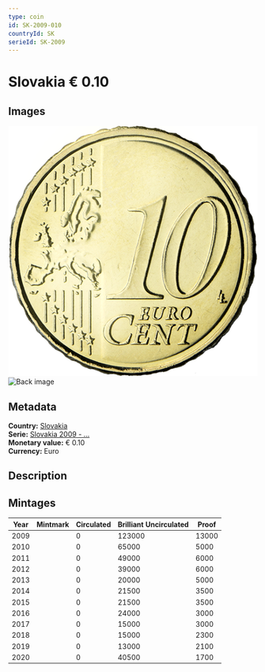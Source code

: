 ```yaml
---
type: coin
id: SK-2009-010
countryId: SK
serieId: SK-2009
---
```


# Slovakia € 0.10

## Images

![Front image](../../../img/common-2007-010.png) ![Back image](img/slovakia-2009-010.png)

## Metadata

**Country:** [Slovakia](../index.md)\
**Serie:** [Slovakia 2009 - ...](index.md)\
**Monetary value:** € 0.10\
**Currency:** Euro

## Description


## Mintages

| Year | Mintmark | Circulated | Brilliant Uncirculated | Proof |
| ---- | -------- | ---------- | ---------------------- | ----- |
| 2009 |  | 0| 123000 | 13000 |
| 2010 |  | 0| 65000 | 5000 |
| 2011 |  | 0| 49000 | 6000 |
| 2012 |  | 0| 39000 | 6000 |
| 2013 |  | 0| 20000 | 5000 |
| 2014 |  | 0| 21500 | 3500 |
| 2015 |  | 0| 21500 | 3500 |
| 2016 |  | 0| 24000 | 3000 |
| 2017 |  | 0| 15000 | 3000 |
| 2018 |  | 0| 15000 | 2300 |
| 2019 |  | 0| 13000 | 2100 |
| 2020 |  | 0| 40500 | 1700 |
